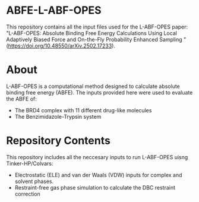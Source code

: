 # ABFE-L-ABF-OPES
This repository contains all the input files used for the L-ABF-OPES paper: "L-ABF-OPES: Absolute Binding Free Energy Calculations Using Local Adaptively Biased Force and On-the-Fly Probability Enhanced Sampling
" (https://doi.org/10.48550/arXiv.2502.17233).

# About

L-ABF-OPES is a computational method designed to calculate absolute binding free energy (ABFE). The inputs provided here were used to evaluate the ABFE of:

* The BRD4 complex with 11 different drug-like molecules
* The Benzimidazole-Trypsin system

# Repository Contents

This repository includes all the neccesary inputs to run L-ABF-OPES uisng Tinker-HP/Colvars:
* Electrostatic (ELE) and van der Waals (VDW) inputs for complex and solvent phases.
* Restraint-free gas phase simulation to calculate the DBC restraint correction







